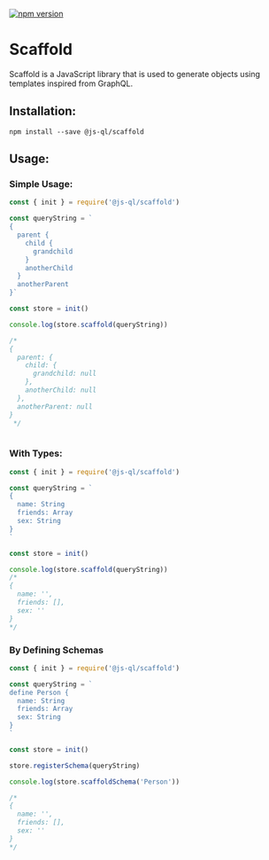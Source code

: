[![npm version](https://badge.fury.io/js/%40js-ql%2Fscaffold.svg)](https://badge.fury.io/js/%40js-ql%2Fscaffold)

# Scaffold

Scaffold is a JavaScript library that is used to generate objects using templates inspired from GraphQL.


## Installation:

```
npm install --save @js-ql/scaffold
```

## Usage:

### Simple Usage:

```javascript
const { init } = require('@js-ql/scaffold')

const queryString = `
{
  parent {
    child {
      grandchild
    }
    anotherChild
  }
  anotherParent
}`

const store = init()

console.log(store.scaffold(queryString))

/*
{
  parent: {
    child: {
      grandchild: null
    },
    anotherChild: null
  },
  anotherParent: null
} 
 */



```

### With Types:
```javascript
const { init } = require('@js-ql/scaffold')

const queryString = `
{
  name: String
  friends: Array
  sex: String
}
`

const store = init()

console.log(store.scaffold(queryString))
/*
{
  name: '',
  friends: [],
  sex: ''
}
*/

```

### By Defining Schemas

```javascript
const { init } = require('@js-ql/scaffold')

const queryString = `
define Person {
  name: String
  friends: Array
  sex: String
}
`

const store = init()

store.registerSchema(queryString)

console.log(store.scaffoldSchema('Person'))

/*
{
  name: '',
  friends: [],
  sex: ''
}
*/


```
